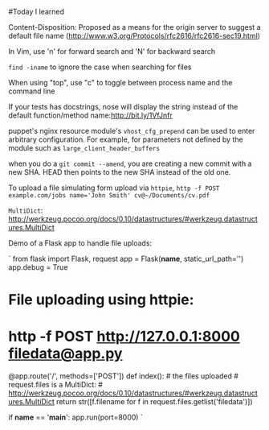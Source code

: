 #Today I learned

Content-Disposition: Proposed as a means for the origin server to suggest a default file name 
(http://www.w3.org/Protocols/rfc2616/rfc2616-sec19.html)


In Vim, use 'n' for forward search and 'N' for backward search


`find -iname` to ignore the case when searching for files


When using "top", use "c" to toggle between process name and the command line


If your tests has docstrings, nose will display the string instead of
the default function/method name:http://bit.ly/1VfJnfr


puppet's nginx resource module's `vhost_cfg_prepend` can be used to enter arbitrary configuration. For example, for parameters not defined by the module such as `large_client_header_buffers`


when you do a `git commit --amend`, you are creating a new commit with a new SHA. HEAD then points to the new SHA instead of the old one.


To upload a file simulating form upload via `httpie`, `http -f POST example.com/jobs name='John Smith' cv@~/Documents/cv.pdf`


`MultiDict`: http://werkzeug.pocoo.org/docs/0.10/datastructures/#werkzeug.datastructures.MultiDict


Demo of a Flask app to handle file uploads:

`
from flask import Flask, request
app = Flask(__name__, static_url_path='')
app.debug = True

# File uploading using httpie:
# http -f POST http://127.0.0.1:8000 filedata@app.py
@app.route('/', methods=['POST'])
def index():
    # the files uploaded
    # request.files is a MultiDict:
    # http://werkzeug.pocoo.org/docs/0.10/datastructures/#werkzeug.datastructures.MultiDict
    return str([f.filename for f in request.files.getlist('filedata')])

if __name__ == '__main__':
    app.run(port=8000)
`



